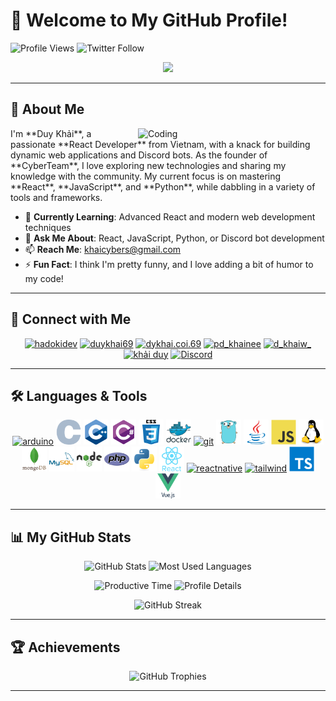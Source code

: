 # 👋 Welcome to My GitHub Profile!

![Profile Views](https://komarev.com/ghpvc/?username=khaicybers&label=Profile%20Views&color=0e75b6&style=flat)
![Twitter Follow](https://img.shields.io/twitter/follow/duykhai69?logo=twitter&style=for-the-badge)

<p align="center">
  <img src="https://readme-typing-svg.demolab.com?font=Fira+Code&pause=1000&color=F7ED1A&center=true&vCenter=true&width=435&lines=Hi%2C+I'm+Duy+Kh%E1%BA%A3i;React+Developer+from+Vietnam;Founder+of+PWSTEAM;Passionate+about+React+%26+Discord+Bots" />
</p>

---

## 🌟 About Me
<p><img align="right" src="https://cdn.dribbble.com/users/1162077/screenshots/3848914/programmer.gif" alt="Coding" width="300" /></p>
I'm **Duy Khải**, a passionate **React Developer** from Vietnam, with a knack for building dynamic web applications and Discord bots. As the founder of **CyberTeam**, I love exploring new technologies and sharing my knowledge with the community. My current focus is on mastering **React**, **JavaScript**, and **Python**, while dabbling in a variety of tools and frameworks.

- 🌱 **Currently Learning**: Advanced React and modern web development techniques
- 💬 **Ask Me About**: React, JavaScript, Python, or Discord bot development
- 📫 **Reach Me**: [khaicybers@gmail.com](mailto:khaicybers@gmail.com)
- ⚡ **Fun Fact**: I think I'm pretty funny, and I love adding a bit of humor to my code!

---

## 🔗 Connect with Me

<p align="center">
  <a href="https://dev.to/hadokidev" target="_blank"><img src="https://raw.githubusercontent.com/rahuldkjain/github-profile-readme-generator/master/src/images/icons/Social/devto.svg" alt="hadokidev" height="30" width="40" /></a>
  <a href="https://twitter.com/duykhai69" target="_blank"><img src="https://raw.githubusercontent.com/rahuldkjain/github-profile-readme-generator/master/src/images/icons/Social/twitter.svg" alt="duykhai69" height="30" width="40" /></a>
  <a href="https://fb.com/dykhai.coi.69" target="_blank"><img src="https://raw.githubusercontent.com/rahuldkjain/github-profile-readme-generator/master/src/images/icons/Social/facebook.svg" alt="dykhai.coi.69" height="30" width="40" /></a>
  <a href="https://instagram.com/pd_khainee" target="_blank"><img src="https://raw.githubusercontent.com/rahuldkjain/github-profile-readme-generator/master/src/images/icons/Social/instagram.svg" alt="pd_khainee" height="30" width="40" /></a>
  <a href="https://www.youtube.com/c/d_khaiw_" target="_blank"><img src="https://raw.githubusercontent.com/rahuldkjain/github-profile-readme-generator/master/src/images/icons/Social/youtube.svg" alt="d_khaiw_" height="30" width="40" /></a>
  <a href="https://www.hackerrank.com/kh%E1%BA%A3i%20duy" target="_blank"><img src="https://raw.githubusercontent.com/rahuldkjain/github-profile-readme-generator/master/src/images/icons/Social/hackerrank.svg" alt="khải duy" height="30" width="40" /></a>
  <a href="https://discord.gg/5CY2grKu" target="_blank"><img src="https://raw.githubusercontent.com/rahuldkjain/github-profile-readme-generator/master/src/images/icons/Social/discord.svg" alt="Discord" height="30" width="40" /></a>
</p>

---

## 🛠️ Languages & Tools

<p align="center">
  <a href="https://www.arduino.cc/" target="_blank"><img src="https://cdn.worldvectorlogo.com/logos/arduino-1.svg" alt="arduino" width="40" height="40"/></a>
  <a href="https://www.cprogramming.com/" target="_blank"><img src="https://raw.githubusercontent.com/devicons/devicon/master/icons/c/c-original.svg" alt="c" width="40" height="40"/></a>
  <a href="https://www.w3schools.com/cpp/" target="_blank"><img src="https://raw.githubusercontent.com/devicons/devicon/master/icons/cplusplus/cplusplus-original.svg" alt="cplusplus" width="40" height="40"/></a>
  <a href="https://www.w3schools.com/cs/" target="_blank"><img src="https://raw.githubusercontent.com/devicons/devicon/master/icons/csharp/csharp-original.svg" alt="csharp" width="40" height="40"/></a>
  <a href="https://www.w3schools.com/css/" target="_blank"><img src="https://raw.githubusercontent.com/devicons/devicon/master/icons/css3/css3-original-wordmark.svg" alt="css3" width="40" height="40"/></a>
  <a href="https://www.docker.com/" target="_blank"><img src="https://raw.githubusercontent.com/devicons/devicon/master/icons/docker/docker-original-wordmark.svg" alt="docker" width="40" height="40"/></a>
  <a href="https://git-scm.com/" target="_blank"><img src="https://www.vectorlogo.zone/logos/git-scm/git-scm-icon.svg" alt="git" width="40" height="40"/></a>
  <a href="https://golang.org" target="_blank"><img src="https://raw.githubusercontent.com/devicons/devicon/master/icons/go/go-original.svg" alt="go" width="40" height="40"/></a>
  <a href="https://www.java.com" target="_blank"><img src="https://raw.githubusercontent.com/devicons/devicon/master/icons/java/java-original.svg" alt="java" width="40" height="40"/></a>
  <a href="https://developer.mozilla.org/en-US/docs/Web/JavaScript" target="_blank"><img src="https://raw.githubusercontent.com/devicons/devicon/master/icons/javascript/javascript-original.svg" alt="javascript" width="40" height="40"/></a>
  <a href="https://www.linux.org/" target="_blank"><img src="https://raw.githubusercontent.com/devicons/devicon/master/icons/linux/linux-original.svg" alt="linux" width="40" height="40"/></a>
  <a href="https://www.mongodb.com/" target="_blank"><img src="https://raw.githubusercontent.com/devicons/devicon/master/icons/mongodb/mongodb-original-wordmark.svg" alt="mongodb" width="40" height="40"/></a>
  <a href="https://www.mysql.com/" target="_blank"><img src="https://raw.githubusercontent.com/devicons/devicon/master/icons/mysql/mysql-original-wordmark.svg" alt="mysql" width="40" height="40"/></a>
  <a href="https://nodejs.org" target="_blank"><img src="https://raw.githubusercontent.com/devicons/devicon/master/icons/nodejs/nodejs-original-wordmark.svg" alt="nodejs" width="40" height="40"/></a>
  <a href="https://www.php.net" target="_blank"><img src="https://raw.githubusercontent.com/devicons/devicon/master/icons/php/php-original.svg" alt="php" width="40" height="40"/></a>
  <a href="https://www.python.org" target="_blank"><img src="https://raw.githubusercontent.com/devicons/devicon/master/icons/python/python-original.svg" alt="python" width="40" height="40"/></a>
  <a href="https://reactjs.org/" target="_blank"><img src="https://raw.githubusercontent.com/devicons/devicon/master/icons/react/react-original-wordmark.svg" alt="react" width="40" height="40"/></a>
  <a href="https://reactnative.dev/" target="_blank"><img src="https://reactnative.dev/img/header_logo.svg" alt="reactnative" width="40" height="40"/></a>
  <a href="https://tailwindcss.com/" target="_blank"><img src="https://www.vectorlogo.zone/logos/tailwindcss/tailwindcss-icon.svg" alt="tailwind" width="40" height="40"/></a>
  <a href="https://www.typescriptlang.org/" target="_blank"><img src="https://raw.githubusercontent.com/devicons/devicon/master/icons/typescript/typescript-original.svg" alt="typescript" width="40" height="40"/></a>
  <a href="https://vuejs.org/" target="_blank"><img src="https://raw.githubusercontent.com/devicons/devicon/master/icons/vuejs/vuejs-original-wordmark.svg" alt="vuejs" width="40" height="40"/></a>
</p>

---

## 📊 My GitHub Stats

<p align="center">
  <img src="http://github-profile-summary-cards.vercel.app/api/cards/stats?username=khaicybers&theme=discord_old_blurple" alt="GitHub Stats" />
  <img src="http://github-profile-summary-cards.vercel.app/api/cards/most-commit-language?username=khaicybers&theme=discord_old_blurple" alt="Most Used Languages" />
</p>

<p align="center">
  <img src="http://github-profile-summary-cards.vercel.app/api/cards/productive-time?username=khaicybers&theme=discord_old_blurple&utcOffset=8" alt="Productive Time" />
  <img src="http://github-profile-summary-cards.vercel.app/api/cards/profile-details?username=khaicybers&theme=discord_old_blurple" alt="Profile Details" />
</p>

<p align="center">
  <img src="https://github-readme-streak-stats.herokuapp.com/?user=khaicybers&theme=discord_old_blurple" alt="GitHub Streak" />
</p>

---

## 🏆 Achievements

<p align="center">
  <img src="https://github-profile-trophy.vercel.app/?username=khaicybers&theme=onedark&margin-w=15&margin-h=15" alt="GitHub Trophies" />
</p>

---

<!--## 📝 Blog Posts -->

<!-- BLOG-POST-LIST:START -->
<!-- BLOG-POST-LIST:END -->

